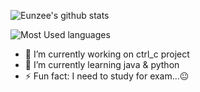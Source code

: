 
![Eunzee's github stats](https://github-readme-stats.vercel.app/api?username=eunjijeon11&show_icons=true&custom_title=Eunzee's+github+states)

![Most Used languages](https://github-readme-stats.vercel.app/api/top-langs/?username=eunjijeon11&layout=compact)

- 🔭 I’m currently working on ctrl_c project
- 🌱 I’m currently learning java & python
- ⚡ Fun fact: I need to study for exam...😐

